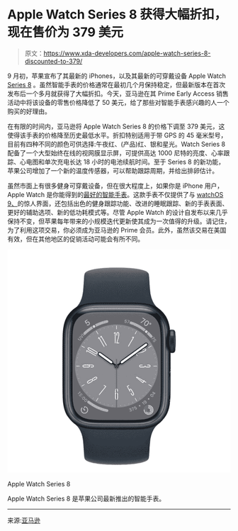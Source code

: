 # Apple Watch Series 8 获得大幅折扣，现在售价为 379 美元

> 原文：<https://www.xda-developers.com/apple-watch-series-8-discounted-to-379/>

9 月初，苹果宣布了其最新的 iPhones，以及其最新的可穿戴设备 Apple Watch [Series 8](https://www.xda-developers.com/apple-watch-series-8-launch/) 。虽然智能手表的价格通常在最初几个月保持稳定，但最新版本在首次发布后一个多月就获得了大幅折扣。今天，亚马逊在其 Prime Early Access 销售活动中将该设备的零售价格降低了 50 美元，给了那些对智能手表感兴趣的人一个购买的好理由。

在有限的时间内，亚马逊将 Apple Watch Series 8 的价格下调至 379 美元，这使得该手表的价格降至历史最低水平。折扣特别适用于带 GPS 的 45 毫米型号，目前有四种不同的颜色可供选择:午夜红、(产品)红、银和星光。Watch Series 8 配备了一个大型始终在线的视网膜显示屏，可提供高达 1000 尼特的亮度、心率跟踪、心电图和单次充电长达 18 小时的电池续航时间。至于 Series 8 的新功能，苹果公司增加了一个新的温度传感器，可以帮助跟踪周期，并给出排卵估计。

虽然市面上有很多健身可穿戴设备，但在很大程度上，如果你是 iPhone 用户，Apple Watch 是你能得到的[最好的智能手表](https://www.xda-developers.com/best-smartwatches/)。这款手表不仅提供了与 [watchOS 9、](https://www.xda-developers.com/watchos-9/)的惊人界面，还包括出色的健身跟踪功能、改进的睡眠跟踪、新的手表表面、更好的辅助选项、新的低功耗模式等。尽管 Apple Watch 的设计自发布以来几乎保持不变，但苹果每年带来的小规模迭代更新使其成为一次值得的升级。请记住，为了利用这项交易，你必须成为亚马逊的 Prime 会员。此外，虽然该交易在美国有效，但在其他地区的促销活动可能会有所不同。

 <picture>![The Apple Watch Series 8 is the latest smartwatch from Apple. ](img/0a09ed459420407f729ad5d2ceb81d9f.png)</picture> 

Apple Watch Series 8

Apple Watch Series 8 是苹果公司最新推出的智能手表。

* * *

来源:[亚马逊](https://www.amazon.com/Apple-Watch-Midnight-Aluminum-Always/dp/B0BDJDH2WR?tag=xda-7p126k9-20&ascsubtag=UUxdaUeUpU44074&asc_refurl=https%3A%2F%2Fwww.xda-developers.com%2Fapple-watch-series-8-discounted-to-379%2F&asc_campaign=Affiliate)